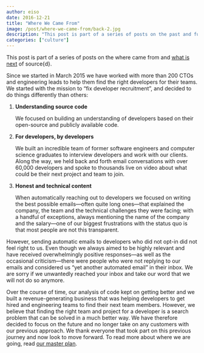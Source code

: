 ```yaml
---
author: eiso
date: 2016-12-21
title: "Where We Came From"
image: /post/where-we-came-from/back-2.jpg
description: "This post is part of a series of posts on the past and future of source{d}."
categories: ["culture"] 
---
```


This post is part of a series of posts on the where came from and [what is next](../our-master-plan/) of source{d}. 

Since we started in March 2015 we have worked with more than 200 CTOs and engineering leads to help them find the right developers for their teams. We started with the mission to “fix developer recruitment”, and decided to do things differently than others:

1. **Understanding source code**

    We focused on building an understanding of developers based on their open-source and publicly available code.
2. **For developers, by developers**

    We built an incredible team of former software engineers and computer science graduates to interview developers and work with our clients. Along the way, we held back and forth email conversations with over 60,000 developers and spoke to thousands live on video about what could be their next project and team to join.
3. **Honest and technical content**

    When automatically reaching out to developers we focused on writing the best possible emails—often quite long ones—that explained the company, the team and the technical challenges they were facing; with a handful of exceptions, always mentioning the name of the company and the salary—one of our biggest frustrations with the status quo is that most people are not this transparent.

However, sending automatic emails to developers who did not opt-in did not feel right to us. Even though we always aimed to be highly relevant and have received overwhelmingly positive responses—as well as the occasional criticism—there were people who were not replying to our emails and considered us “yet another automated email” in their inbox. We are sorry if we unwantedly reached your inbox and take our word that we will not do so anymore.

Over the course of time, our analysis of code kept on getting better and we built a revenue-generating business that was helping developers to get hired and engineering teams to find their next team members. However, we believe that finding the right team and project for a developer is a search problem that can be solved in a much better way.
We have therefore decided to focus on the future and no longer take on any customers with our previous approach. We thank everyone that took part on this previous journey and now look to move forward. To read more about where we are going, read [our master plan](../our-master-plan/).
